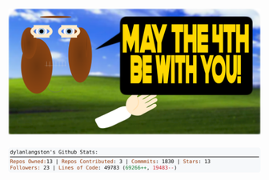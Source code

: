 <!-- 
Version 2.0.235
Built Sun May 04 2025 05:06:29 GMT+0000 (Coordinated Universal Time)
-->

<h1 align="center">
  <a href="https://github.com/dylanlangston/dylanlangston/tree/master/src" title="Click to View Source">
    <picture width="100%" alt="Dylan">
      <source media="(prefers-color-scheme: dark)" srcset="dylan-dark.svg?version=2.0.235">
      <img src="dylan-light.svg?version=2.0.235" alt="Dylan">
    </picture>
  </a>
</h1>

<div align="center">
  <picture width="100%" alt="Profile Info and Stats">
    <source media="(prefers-color-scheme: dark)" srcset="stats-dark.svg?version=2.0.235">
    <img src="stats-light.svg?version=2.0.235" alt="Profile Info and Stats">
  </picture>
</div>
